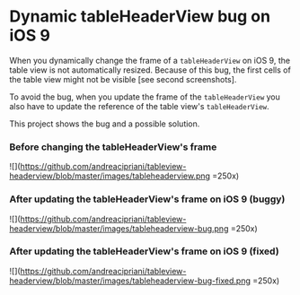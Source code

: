 # Dynamic tableHeaderView bug on iOS 9

When you dynamically change the frame of a `tableHeaderView` on iOS 9, the table view is not automatically resized. Because of this bug, the first cells of the table view might not be visible [see second screenshots].

To avoid the bug, when you update the frame of the `tableHeaderView` you also have to update the reference of the table view's `tableHeaderView`.

This project shows the bug and a possible solution.

### Before changing the tableHeaderView's frame

![](https://github.com/andreacipriani/tableview-headerview/blob/master/images/tableheaderview.png =250x)

### After updating the tableHeaderView's frame on iOS 9 (buggy)
![](https://github.com/andreacipriani/tableview-headerview/blob/master/images/tableheaderview-bug.png =250x)

### After updating the tableHeaderView's frame on iOS 9 (fixed)

![](https://github.com/andreacipriani/tableview-headerview/blob/master/images/tableheaderview-bug-fixed.png =250x)

